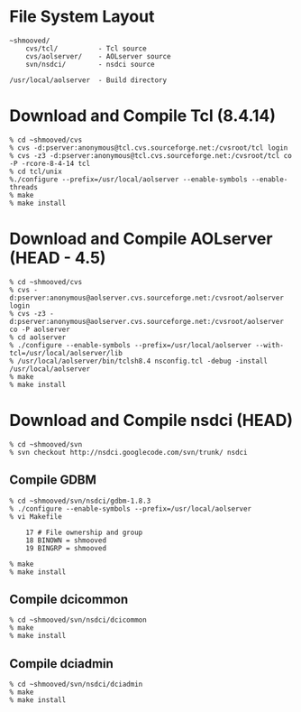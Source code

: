 # File System Layout #
```
~shmooved/
    cvs/tcl/          - Tcl source
    cvs/aolserver/    - AOLserver source
    svn/nsdci/        - nsdci source

/usr/local/aolserver  - Build directory
```
# Download and Compile Tcl (8.4.14) #
```
% cd ~shmooved/cvs
% cvs -d:pserver:anonymous@tcl.cvs.sourceforge.net:/cvsroot/tcl login
% cvs -z3 -d:pserver:anonymous@tcl.cvs.sourceforge.net:/cvsroot/tcl co -P -rcore-8-4-14 tcl
% cd tcl/unix
%./configure --prefix=/usr/local/aolserver --enable-symbols --enable-threads
% make
% make install
```
# Download and Compile AOLserver (HEAD - 4.5) #
```
% cd ~shmooved/cvs
% cvs -d:pserver:anonymous@aolserver.cvs.sourceforge.net:/cvsroot/aolserver login
% cvs -z3 -d:pserver:anonymous@aolserver.cvs.sourceforge.net:/cvsroot/aolserver co -P aolserver
% cd aolserver
% ./configure --enable-symbols --prefix=/usr/local/aolserver --with-tcl=/usr/local/aolserver/lib
% /usr/local/aolserver/bin/tclsh8.4 nsconfig.tcl -debug -install /usr/local/aolserver
% make
% make install
```
# Download and Compile nsdci (HEAD) #
```
% cd ~shmooved/svn
% svn checkout http://nsdci.googlecode.com/svn/trunk/ nsdci
```
## Compile GDBM ##
```
% cd ~shmooved/svn/nsdci/gdbm-1.8.3
% ./configure --enable-symbols --prefix=/usr/local/aolserver
% vi Makefile

    17 # File ownership and group
    18 BINOWN = shmooved
    19 BINGRP = shmooved
    
% make
% make install
```
## Compile dcicommon ##
```
% cd ~shmooved/svn/nsdci/dcicommon
% make
% make install
```
## Compile dciadmin ##
```
% cd ~shmooved/svn/nsdci/dciadmin
% make
% make install
```